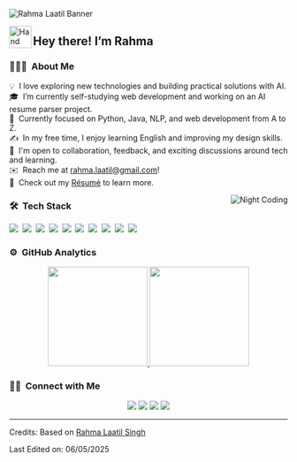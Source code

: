 <p><img src="https://raw.githubusercontent.com/rahmalaatil/rahmalaatil/master/assets/Rahma%20Laatil%20Banner.jpg" alt="Rahma Laatil Banner"></p>

<p><img alt="Hand Wave" src="./assets/Hand%20Wave.gif" width="40" align="left"></p>
<h2>Hey there! I’m Rahma</h2>

<h3 id="-about-me">👩🏻‍💻 &nbsp;About Me</h3>
<p>💡 &nbsp;I love exploring new technologies and building practical solutions with AI.<br>
🎓 &nbsp;I’m currently self-studying web development and working on an AI resume parser project.<br>
🌱 &nbsp;Currently focused on Python, Java, NLP, and web development from A to Z.<br>
✍️ &nbsp;In my free time, I enjoy learning English and improving my design skills.<br>
💬 &nbsp;I'm open to collaboration, feedback, and exciting discussions around tech and learning.<br>
✉️ &nbsp;Reach me at <a href="mailto:rahmalaatil47@gmail.com">rahma.laatil@gmail.com</a>!<br>
📄 &nbsp;Check out my <a href="https://rahmalaatil.github.io/resume">Résumé</a> to learn more.</p>

<img alt="Night Coding" src="https://raw.githubusercontent.com/rahmalaatil/rahmalaatil/master/assets/Night-Coding.gif" align="right">

<h3 id="-tech-stack">🛠 &nbsp;Tech Stack</h3>
<p>
<img src="https://img.shields.io/badge/-Python-05122A?style=flat&logo=python">&nbsp;
<img src="https://img.shields.io/badge/-JavaScript-05122A?style=flat&logo=javascript">&nbsp;
<img src="https://img.shields.io/badge/-HTML-05122A?style=flat&logo=HTML5">&nbsp;
<img src="https://img.shields.io/badge/-CSS-05122A?style=flat&logo=CSS3&logoColor=1572B6">&nbsp;
<img src="https://img.shields.io/badge/-Git-05122A?style=flat&logo=git">&nbsp;
<img src="https://img.shields.io/badge/-GitHub-05122A?style=flat&logo=github">&nbsp;
<img src="https://img.shields.io/badge/-Visual%20Studio%20Code-05122A?style=flat&logo=visual-studio-code&logoColor=007ACC">&nbsp;
<img src="https://img.shields.io/badge/-Flask-05122A?style=flat&logo=flask">&nbsp;
<img src="https://img.shields.io/badge/-Bootstrap-05122A?style=flat&logo=bootstrap&logoColor=563D7C">&nbsp;
<img src="https://img.shields.io/badge/-Markdown-05122A?style=flat&logo=markdown">&nbsp;
</p>

<h3 id="️-github-analytics">⚙️ &nbsp;GitHub Analytics</h3>
<p align="center">
<a href="https://github.com/rahmalaatil">
  <img height="180em" src="https://github-readme-stats-eight-theta.vercel.app/api?username=rahmalaatil&show_icons=true&theme=algolia&include_all_commits=true&count_private=true">
  <img height="180em" src="https://github-readme-stats-eight-theta.vercel.app/api/top-langs/?username=rahmalaatil&layout=compact&langs_count=8&theme=algolia">
</a>
</p>

<h3 id="-connect-with-me">🤝🏻 &nbsp;Connect with Me</h3>
<p align="center">
<a href="https://rahmalaatil.github.io"><img src="https://img.shields.io/badge/-rahmalaatil.github.io-3423A6?style=flat&logo=Google-Chrome&logoColor=white"></a>
<a href="https://linkedin.com/in/rahmalaatil"><img src="https://img.shields.io/badge/-Rahma%20Laatil-0077B5?style=flat&logo=Linkedin&logoColor=white"></a>
<a href="mailto:rahmalaatil47@gmail.com"><img src="https://img.shields.io/badge/-rahmalaatil47@gmail.com-D14836?style=flat&logo=Gmail&logoColor=white"></a>
<a href="https://instagram.com/rahma.laatil"><img src="https://img.shields.io/badge/-@rahma.laatil-E4405F?style=flat&logo=Instagram&logoColor=white"></a>
</p>

<hr>
<p>Credits: Based on <a href="https://github.com/AVS1508">Rahma Laatil Singh</a></p>
<p>Last Edited on: 06/05/2025</p>
